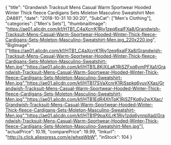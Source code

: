 {
	"title": "Grandwish Tracksuit Mens Casual Warm Sportwear Hooded Winter Thick fleece Cardigans Sets Moleton Masculino Sweatshirt Men ,DA881",
	"date": "2018-10-31 10:30:20",
	"SubCat": ["Men's Clothing"],
	"categories": ["Men's Sets"],
	"thumbnailImage": "https://ae01.alicdn.com/kf/HTB1_C4aXcrrK1Rjy1zeq6xalFXa8/Grandwish-Tracksuit-Mens-Casual-Warm-Sportwear-Hooded-Winter-Thick-fleece-Cardigans-Sets-Moleton-Masculino-Sweatshirt-Men.jpg_220x220.jpg",
	"BigImage": ["https://ae01.alicdn.com/kf/HTB1_C4aXcrrK1Rjy1zeq6xalFXa8/Grandwish-Tracksuit-Mens-Casual-Warm-Sportwear-Hooded-Winter-Thick-fleece-Cardigans-Sets-Moleton-Masculino-Sweatshirt-Men.jpg","https://ae01.alicdn.com/kf/HTB1L8KjXiLaK1RjSZFxq6ymPFXa1/Grandwish-Tracksuit-Mens-Casual-Warm-Sportwear-Hooded-Winter-Thick-fleece-Cardigans-Sets-Moleton-Masculino-Sweatshirt-Men.jpg","https://ae01.alicdn.com/kf/HTB17SVaXcnrK1RjSspkq6yuvXXas/Grandwish-Tracksuit-Mens-Casual-Warm-Sportwear-Hooded-Winter-Thick-fleece-Cardigans-Sets-Moleton-Masculino-Sweatshirt-Men.jpg","https://ae01.alicdn.com/kf/HTB1EdR4XhTpK1RjSZFKq6y2wXXac/Grandwish-Tracksuit-Mens-Casual-Warm-Sportwear-Hooded-Winter-Thick-fleece-Cardigans-Sets-Moleton-Masculino-Sweatshirt-Men.jpg","https://ae01.alicdn.com/kf/HTB1P9paXiLrK1Rjy1zdq6ynnpXad/Grandwish-Tracksuit-Mens-Casual-Warm-Sportwear-Hooded-Winter-Thick-fleece-Cardigans-Sets-Moleton-Masculino-Sweatshirt-Men.jpg"],
	"actualPrice": 10.19,
	"comparePrice": 19.99,
	"linkurl": "http://s.click.aliexpress.com/e/whxqWbW",
	"inStock": 104
}
